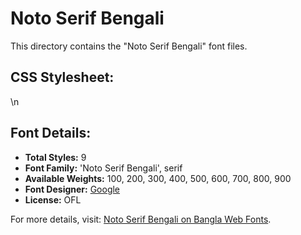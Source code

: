 # Noto Serif Bengali

This directory contains the "Noto Serif Bengali" font files.

## CSS Stylesheet:

\n

## Font Details:
- **Total Styles:** 9
- **Font Family:** 'Noto Serif Bengali', serif
- **Available Weights:** 100, 200, 300, 400, 500, 600, 700, 800, 900
- **Font Designer:** [Google](https://fonts.google.com/)
- **License:** OFL

For more details, visit: [Noto Serif Bengali on Bangla Web Fonts](https://banglawebfonts.pages.dev/noto-serif-bengali/#about).